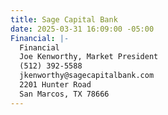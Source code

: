 ```yaml
---
title: Sage Capital Bank
date: 2025-03-31 16:09:00 -05:00
Financial: |-
  Financial
  Joe Kenworthy, Market President
  (512) 392-5588
  jkenworthy@sagecapitalbank.com
  2201 Hunter Road
  San Marcos, TX 78666
---
```


